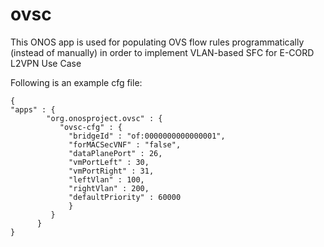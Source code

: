 # ovsc

This ONOS app is used for populating OVS flow rules programmatically (instead of manually) in order to implement VLAN-based SFC for E-CORD L2VPN Use Case

Following is an example cfg file:

    {
    "apps" : {
            "org.onosproject.ovsc" : {
               "ovsc-cfg" : {
                 "bridgeId" : "of:0000000000000001",
                 "forMACSecVNF" : "false",
                 "dataPlanePort" : 26,
                 "vmPortLeft" : 30,
                 "vmPortRight" : 31,
                 "leftVlan" : 100,
                 "rightVlan" : 200,
                 "defaultPriority" : 60000
                 }
             }
          }
    }
